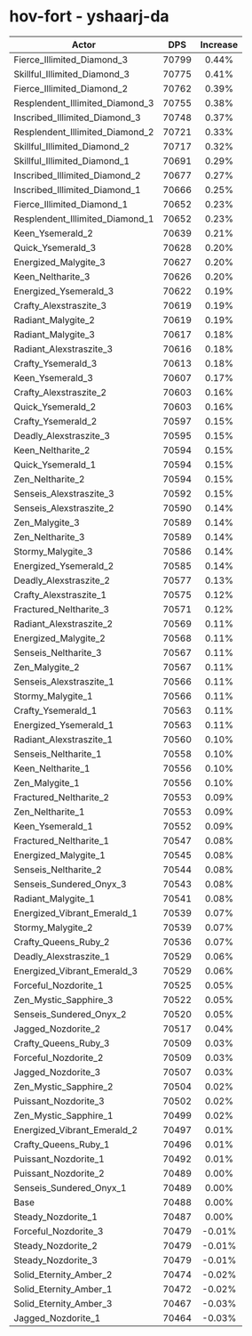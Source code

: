 # hov-fort - yshaarj-da
| Actor | DPS | Increase |
|---|:---:|:---:|
|Fierce_Illimited_Diamond_3|70799|0.44%|
|Skillful_Illimited_Diamond_3|70775|0.41%|
|Fierce_Illimited_Diamond_2|70762|0.39%|
|Resplendent_Illimited_Diamond_3|70755|0.38%|
|Inscribed_Illimited_Diamond_3|70748|0.37%|
|Resplendent_Illimited_Diamond_2|70721|0.33%|
|Skillful_Illimited_Diamond_2|70717|0.32%|
|Skillful_Illimited_Diamond_1|70691|0.29%|
|Inscribed_Illimited_Diamond_2|70677|0.27%|
|Inscribed_Illimited_Diamond_1|70666|0.25%|
|Fierce_Illimited_Diamond_1|70652|0.23%|
|Resplendent_Illimited_Diamond_1|70652|0.23%|
|Keen_Ysemerald_2|70639|0.21%|
|Quick_Ysemerald_3|70628|0.20%|
|Energized_Malygite_3|70627|0.20%|
|Keen_Neltharite_3|70626|0.20%|
|Energized_Ysemerald_3|70622|0.19%|
|Crafty_Alexstraszite_3|70619|0.19%|
|Radiant_Malygite_2|70619|0.19%|
|Radiant_Malygite_3|70617|0.18%|
|Radiant_Alexstraszite_3|70616|0.18%|
|Crafty_Ysemerald_3|70613|0.18%|
|Keen_Ysemerald_3|70607|0.17%|
|Crafty_Alexstraszite_2|70603|0.16%|
|Quick_Ysemerald_2|70603|0.16%|
|Crafty_Ysemerald_2|70597|0.15%|
|Deadly_Alexstraszite_3|70595|0.15%|
|Keen_Neltharite_2|70594|0.15%|
|Quick_Ysemerald_1|70594|0.15%|
|Zen_Neltharite_2|70594|0.15%|
|Senseis_Alexstraszite_3|70592|0.15%|
|Senseis_Alexstraszite_2|70590|0.14%|
|Zen_Malygite_3|70589|0.14%|
|Zen_Neltharite_3|70589|0.14%|
|Stormy_Malygite_3|70586|0.14%|
|Energized_Ysemerald_2|70585|0.14%|
|Deadly_Alexstraszite_2|70577|0.13%|
|Crafty_Alexstraszite_1|70575|0.12%|
|Fractured_Neltharite_3|70571|0.12%|
|Radiant_Alexstraszite_2|70569|0.11%|
|Energized_Malygite_2|70568|0.11%|
|Senseis_Neltharite_3|70567|0.11%|
|Zen_Malygite_2|70567|0.11%|
|Senseis_Alexstraszite_1|70566|0.11%|
|Stormy_Malygite_1|70566|0.11%|
|Crafty_Ysemerald_1|70563|0.11%|
|Energized_Ysemerald_1|70563|0.11%|
|Radiant_Alexstraszite_1|70560|0.10%|
|Senseis_Neltharite_1|70558|0.10%|
|Keen_Neltharite_1|70556|0.10%|
|Zen_Malygite_1|70556|0.10%|
|Fractured_Neltharite_2|70553|0.09%|
|Zen_Neltharite_1|70553|0.09%|
|Keen_Ysemerald_1|70552|0.09%|
|Fractured_Neltharite_1|70547|0.08%|
|Energized_Malygite_1|70545|0.08%|
|Senseis_Neltharite_2|70544|0.08%|
|Senseis_Sundered_Onyx_3|70543|0.08%|
|Radiant_Malygite_1|70541|0.08%|
|Energized_Vibrant_Emerald_1|70539|0.07%|
|Stormy_Malygite_2|70539|0.07%|
|Crafty_Queens_Ruby_2|70536|0.07%|
|Deadly_Alexstraszite_1|70529|0.06%|
|Energized_Vibrant_Emerald_3|70529|0.06%|
|Forceful_Nozdorite_1|70525|0.05%|
|Zen_Mystic_Sapphire_3|70522|0.05%|
|Senseis_Sundered_Onyx_2|70520|0.05%|
|Jagged_Nozdorite_2|70517|0.04%|
|Crafty_Queens_Ruby_3|70509|0.03%|
|Forceful_Nozdorite_2|70509|0.03%|
|Jagged_Nozdorite_3|70507|0.03%|
|Zen_Mystic_Sapphire_2|70504|0.02%|
|Puissant_Nozdorite_3|70502|0.02%|
|Zen_Mystic_Sapphire_1|70499|0.02%|
|Energized_Vibrant_Emerald_2|70497|0.01%|
|Crafty_Queens_Ruby_1|70496|0.01%|
|Puissant_Nozdorite_1|70492|0.01%|
|Puissant_Nozdorite_2|70489|0.00%|
|Senseis_Sundered_Onyx_1|70489|0.00%|
|Base|70488|0.00%|
|Steady_Nozdorite_1|70487|0.00%|
|Forceful_Nozdorite_3|70479|-0.01%|
|Steady_Nozdorite_2|70479|-0.01%|
|Steady_Nozdorite_3|70479|-0.01%|
|Solid_Eternity_Amber_2|70474|-0.02%|
|Solid_Eternity_Amber_1|70472|-0.02%|
|Solid_Eternity_Amber_3|70467|-0.03%|
|Jagged_Nozdorite_1|70464|-0.03%|
